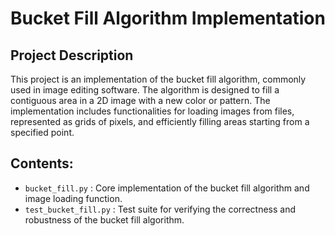 # Bucket Fill Algorithm Implementation

## Project Description
This project is an implementation of the bucket fill algorithm, commonly used in image editing software. The algorithm is designed to fill a contiguous area in a 2D image with a new color or pattern. The implementation includes functionalities for loading images from files, represented as grids of pixels, and efficiently filling areas starting from a specified point.

## Contents:
- `bucket_fill.py` : Core implementation of the bucket fill algorithm and image loading function.
- `test_bucket_fill.py` : Test suite for verifying the correctness and robustness of the bucket fill algorithm.

